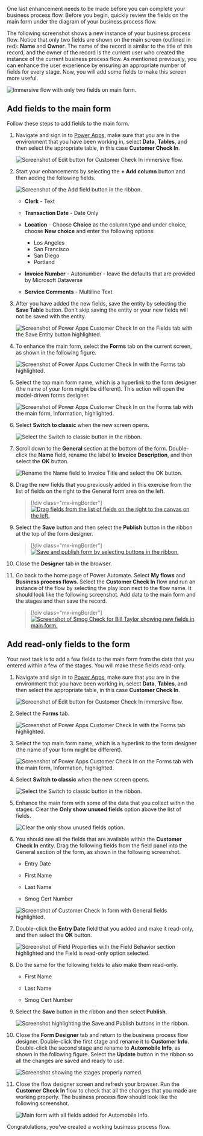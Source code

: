 One last enhancement needs to be made before you can complete your business process
flow. Before you begin, quickly review the fields on the main form under the
diagram of your business process flow.

The following screenshot shows a new instance of your business process flow.
Notice that only two fields are shown on the main screen (outlined in red): **Name** and **Owner**.
The name of the record is similar to the title of this record, and the
owner of the record is the current user who created the instance of the
current business process flow. As mentioned previously, you can enhance 
the user experience by ensuring an appropriate number of fields for every 
stage. Now, you will add some fields to make this screen more useful.

![Immersive flow with only two fields on main form.](../media/25-immersive-flow-2-fields-main-form.png)

## Add fields to the main form

Follow these steps to add fields to the main form.

1. Navigate and sign in to [Power Apps](https://make.powerapps.com/), make sure that you are in the environment
that you have been working in, select **Data**, **Tables**, and then select the appropriate table, in this case **Customer Check In**.

    ![Screenshot of Edit button for Customer Check In immersive flow.](../media/26-edit-customer-check-in.png)

1. Start your enhancements by selecting the **+ Add column** button and then adding the following fields.

    ![Screenshot of the Add field button in the ribbon.](../media/28-add-fields.png)

    - **Clerk** - Text

    - **Transaction Date** - Date Only

    - **Location** - Choose **Choice** as the column type and under choice, choose **New choice** and enter the following options:

        - Los Angeles
        - San Francisco
        - San Diego
        - Portland

    - **Invoice Number** - Autonumber - leave the defaults that are provided by Microsoft Dataverse

    - **Service Comments** - Multiline Text

1. After you have added the new fields, save the entity by
selecting the **Save Table** button. Don't skip saving the entity or
your new fields will not be saved with the entity.

   ![Screenshot of Power Apps Customer Check In on the Fields tab with the Save Entity button highlighted.](../media/16-save-entity.png)

1. To enhance the main form, select the **Forms** tab on the current screen, as shown in the following figure.

   ![Screenshot of Power Apps Customer Check In with the Forms tab highlighted.](../media/30-select-forms-tab.png)

1. Select the top main form name, which is a hyperlink to the form
designer (the name of your form might be different). This action will
open the model-driven forms designer.

   ![Screenshot of Power Apps Customer Check In on the Forms tab with the main form, Information, highlighted.](../media/31-select-main-form.png)

1. Select **Switch to classic** when the new screen opens.

   ![Select the Switch to classic button in the ribbon.](../media/32-select-switch-classic.png)

1. Scroll down to the **General** section at the bottom of the form.
Double-click the **Name** field, rename the label to **Invoice Description**, and then select the **OK** button.

   ![Rename the Name field to Invoice Title and select the OK button.](../media/33-rename-title-field.png)

1. Drag the new fields that you previously added in this exercise from the list of fields on the right to the General form area on the left. 

	> [!div class="mx-imgBorder"]
	> [![Drag fields from the list of fields on the right to the canvas on the left.](../media/331-drag-field.png)](../media/331-drag-field.png#lightbox)
 
1. Select the **Save** button and then select the **Publish** button in the ribbon at the top of the form designer.
   
	> [!div class="mx-imgBorder"]
	> [![Save and publish form by selecting buttons in the ribbon.](../media/34-save-publish-form.png)](../media/34-save-publish-form.png#lightbox)

1. Close the **Designer** tab in the browser.

1. Go back to the home page of Power Automate. Select **My flows** and
**Business process flows**. Select the **Customer Check In** flow and run
an instance of the flow by selecting the play icon next to the
flow name. It should look like the following screenshot. Add data to the
main form and the stages and then save the record.

	> [!div class="mx-imgBorder"]
	> [![Screenshot of Smog Check for Bill Taylor showing new fields in main form.](../media/35-observe-new-fields-main-form.png)](../media/35-observe-new-fields-main-form.png#lightbox)

## Add read-only fields to the form

Your next task is to add a few fields to the main form
from the data that you entered within a few of the stages. You will
make these fields read-only.

1. Navigate and sign in to [Power Apps](https://make.powerapps.com/), make sure that you are in the environment
that you have been working in, select **Data**, **Tables**, and then select the appropriate table, in this case **Customer Check In**.

    ![Screenshot of Edit button for Customer Check In immersive flow.](../media/26-edit-customer-check-in.png)

1. Select the **Forms** tab.

   ![Screenshot of Power Apps Customer Check In with the Forms tab highlighted.](../media/30-select-forms-tab.png)

1. Select the top main form name, which is a hyperlink to the form
designer (the name of your form might be different).

   ![Screenshot of Power Apps Customer Check In on the Forms tab with the main form, Information, highlighted.](../media/31-select-main-form.png)

1. Select **Switch to classic** when the new screen opens.

   ![Select the Switch to classic button in the ribbon.](../media/32-select-switch-classic.png)

1. Enhance the main form with some of the data that you collect
within the stages. Clear the **Only show unused fields** option
above the list of fields.

   ![Clear the only show unused fields option.](../media/40-uncheck-unused-fields.png)

1. You should see all the fields that are available within the **Customer Check In**
entity. Drag the following fields from the field panel into the
General section of the form, as shown in the following screenshot.

    - Entry Date

    - First Name

    - Last Name

    - Smog Cert Number

    ![Screenshot of Customer Check In form with General fields highlighted.](../media/41-add-additional-fields-stages.png)

1. Double-click the **Entry Date** field that you added and make it
read-only, and then select the **OK** button.

   ![Screenshot of Field Properties with the Field Behavior section highlighted and the Field is read-only option selected.](../media/42-make-field-read-only.png)

1. Do the same for the following fields to also make them read-only.

    - First Name

    - Last Name

    - Smog Cert Number

1. Select the **Save** button in the ribbon and then select **Publish**.

    ![Screenshot highlighting the Save and Publish buttons in the ribbon.](../media/43-save-publish-form.png)

1. Close the **Form Designer** tab and return to the business process
flow designer. Double-click the first stage and rename it to **Customer
Info**. Double-click the second stage and rename to **Automobile Info**, as
shown in the following figure. Select the **Update** button in the ribbon so all
the changes are saved and ready to use.

   ![Screenshot showing the stages properly named.](../media/44-name-stages.png)

1. Close the flow designer screen and refresh your browser. Run the **Customer
Check In** flow to check that all the changes that you made are working properly.
The business process flow should look like the following screenshot.

   ![Main form with all fields added for Automobile Info.](../media/45-nearly-finished-main-form.png)

Congratulations, you've created a working business process flow.  
